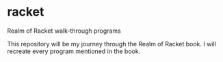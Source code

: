 # racket
Realm of Racket walk-through programs

This repository will be my journey through the Realm of Racket book. I will recreate every program mentioned in the book.
